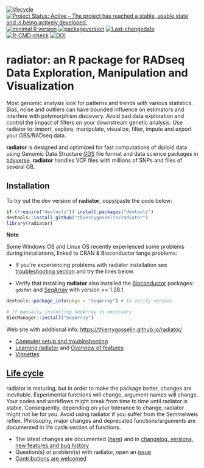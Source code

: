 
<!-- badges: start -->

[![lifecycle](https://img.shields.io/badge/lifecycle-maturing-blue.svg)](https://tidyverse.org/lifecycle/#maturing)
[![Project Status: Active – The project has reached a stable, usable
state and is being actively
developed.](http://www.repostatus.org/badges/latest/active.svg)](http://www.repostatus.org/#active)
[![minimal R
version](https://img.shields.io/badge/R%3E%3D-3.5.0-6666ff.svg)](https://cran.r-project.org/)
[![packageversion](https://img.shields.io/badge/Package%20version-1.2.4-orange.svg)](commits/master)
[![Last-changedate](https://img.shields.io/badge/last%20change-2022--11--17-brightgreen.svg)](/commits/master)
[![R-CMD-check](https://github.com/thierrygosselin/radiator/workflows/R-CMD-check/badge.svg)](https://github.com/thierrygosselin/radiator/actions)
[![DOI](https://zenodo.org/badge/DOI/10.5281/zenodo.3687060.svg)](https://doi.org/10.5281/zenodo.3687060)
<!-- badges: end -->

# radiator: an R package for RADseq Data Exploration, Manipulation and Visualization

Most genomic analysis look for patterns and trends with various
statistics. Bias, noise and outliers can have bounded influence on
estimators and interfere with polymorphism discovery. Avoid bad data
exploration and control the impact of filters on your downstream genetic
analysis. Use radiator to: import, explore, manipulate, visualize,
filter, impute and export your GBS/RADseq data.

**radiator** is designed and optimized for fast computations of diploid
data using Genomic Data Structure
[GDS](https://github.com/zhengxwen/gdsfmt) file format and data science
packages in [tidyverse](https://www.tidyverse.org). **radiator** handles
VCF files with millions of SNPs and files of several GB.

## Installation

To try out the dev version of **radiator**, copy/paste the code below:

``` r
if (!require("devtools")) install.packages("devtools")
devtools::install_github("thierrygosselin/radiator")
library(radiator)
```

**Note**

Some Windows OS and Linux OS recently experienced some problems during
installations, linked to CRAN & Bioconductor tango problems:

- If you’re experiencing problems with radiator installation see
  [troubleshooting
  section](https://thierrygosselin.github.io/radiator/articles/rad_genomics_computer_setup.html)
  and try the lines below.

- Verify that installing **radiator** also installed the
  [Bioconductor](https://www.bioconductor.org/packages/release/bioc/html/SeqArray.html)
  packages: `gdsfmt` and
  [SeqArray](https://github.com/zhengxwen/SeqArray) with version \>=
  1.28.1.

``` r
devtools::package_info(pkgs = "SeqArray") # to verify version

# If manually installing SeqArray is necessary
BiocManager::install("SeqArray")
```

Web site with additional info:
<https://thierrygosselin.github.io/radiator/>

- [Computer setup and
  troubleshooting](https://thierrygosselin.github.io/radiator/articles/rad_genomics_computer_setup.html)
- [Learning
  radiator](https://thierrygosselin.github.io/radiator/articles/get_started.html)
  and [Overview of
  features](https://thierrygosselin.github.io/radiator/articles/get_started.html#overview)
- [Vignettes](https://thierrygosselin.github.io/radiator/articles/index.html)

## [Life cycle](https://thierrygosselin.github.io/radiator/articles/life_cycle.html)

radiator is maturing, but in order to make the package better, changes
are inevitable. Experimental functions will change, argument names will
change. Your codes and workflows might break from time to time until
radiator is stable. Consequently, depending on your tolerance to change,
radiator might not be for you. Avoid using radiator if you suffer from
the Semmelweis reflex. Philosophy, major changes and deprecated
functions/arguments are documented in life cycle section of functions.

- The latest changes are documented
  ([here](https://thierrygosselin.github.io/radiator/articles/life_cycle.html))
  and in [changelog, versions, new features and bug
  history](https://thierrygosselin.github.io/radiator/news/index.html)
- Question(s) or problem(s) with radiator, open an
  [issue](https://github.com/thierrygosselin/radiator/issues/new/choose)
- [Contributions are
  welcomed](https://github.com/thierrygosselin/radiator/issues/new/choose)

